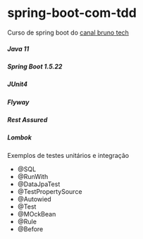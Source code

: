 # spring-boot-com-tdd
Curso de spring boot do [canal bruno tech](https://www.youtube.com/playlist?list=PLNFATaehwnTVCgCum7i3MeQsjMryKXtkf)

##### Java 11
##### Spring Boot 1.5.22
##### JUnit4
##### Flyway
##### Rest Assured
##### Lombok

Exemplos de testes unitários e integração

* @SQL
* @RunWith
* @DataJpaTest
* @TestPropertySource
* @Autowied
* @Test
* @MOckBean
* @Rule
* @Before
